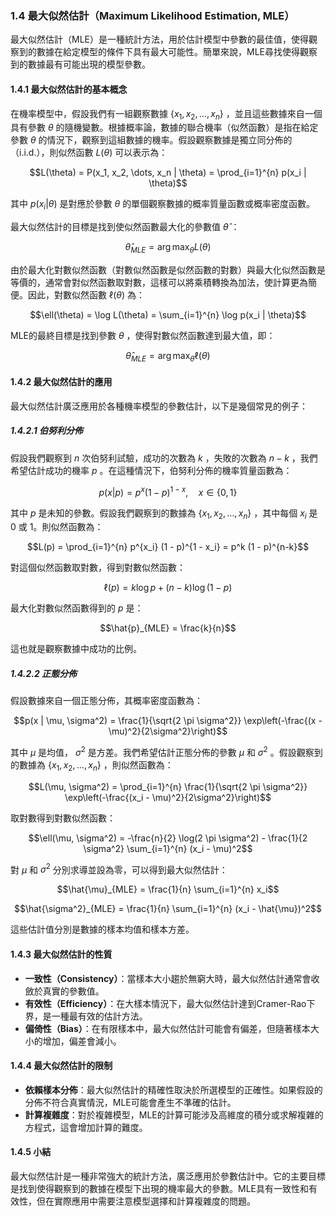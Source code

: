### **1.4 最大似然估計（Maximum Likelihood Estimation, MLE）**

最大似然估計（MLE）是一種統計方法，用於估計模型中參數的最佳值，使得觀察到的數據在給定模型的條件下具有最大可能性。簡單來說，MLE尋找使得觀察到的數據最有可能出現的模型參數。

#### **1.4.1 最大似然估計的基本概念**

在機率模型中，假設我們有一組觀察數據  $`\{ x_1, x_2, \dots, x_n \}`$ ，並且這些數據來自一個具有參數  $`\theta`$  的隨機變數。根據概率論，數據的聯合機率（似然函數）是指在給定參數  $`\theta`$  的情況下，觀察到這組數據的機率。假設觀察數據是獨立同分佈的（i.i.d.），則似然函數  $`L(\theta)`$  可以表示為：


```math
L(\theta) = P(x_1, x_2, \dots, x_n | \theta) = \prod_{i=1}^{n} p(x_i | \theta)
```


其中  $`p(x_i | \theta)`$  是對應於參數  $`\theta`$  的單個觀察數據的概率質量函數或概率密度函數。

最大似然估計的目標是找到使似然函數最大化的參數值  $`\hat{\theta}`$ ：


```math
\hat{\theta}_{MLE} = \arg\max_{\theta} L(\theta)
```


由於最大化對數似然函數（對數似然函數是似然函數的對數）與最大化似然函數是等價的，通常會對似然函數取對數，這樣可以將乘積轉換為加法，使計算更為簡便。因此，對數似然函數  $`\ell(\theta)`$  為：


```math
\ell(\theta) = \log L(\theta) = \sum_{i=1}^{n} \log p(x_i | \theta)
```


MLE的最終目標是找到參數  $`\theta`$ ，使得對數似然函數達到最大值，即：


```math
\hat{\theta}_{MLE} = \arg\max_{\theta} \ell(\theta)
```


#### **1.4.2 最大似然估計的應用**

最大似然估計廣泛應用於各種機率模型的參數估計，以下是幾個常見的例子：

##### 1.4.2.1 伯努利分佈

假設我們觀察到  $`n`$  次伯努利試驗，成功的次數為  $`k`$ ，失敗的次數為  $`n - k`$ ，我們希望估計成功的機率  $`p`$ 。在這種情況下，伯努利分佈的機率質量函數為：


```math
p(x | p) = p^x (1 - p)^{1-x}, \quad x \in \{0, 1\}
```


其中  $`p`$  是未知的參數。假設我們觀察到的數據為  $`\{ x_1, x_2, \dots, x_n \}`$ ，其中每個  $`x_i`$  是 0 或 1。則似然函數為：


```math
L(p) = \prod_{i=1}^{n} p^{x_i} (1 - p)^{1 - x_i} = p^k (1 - p)^{n-k}
```


對這個似然函數取對數，得到對數似然函數：


```math
\ell(p) = k \log p + (n - k) \log (1 - p)
```


最大化對數似然函數得到的  $`p`$  是：


```math
\hat{p}_{MLE} = \frac{k}{n}
```


這也就是觀察數據中成功的比例。

##### 1.4.2.2 正態分佈

假設數據來自一個正態分佈，其概率密度函數為：


```math
p(x | \mu, \sigma^2) = \frac{1}{\sqrt{2 \pi \sigma^2}} \exp\left(-\frac{(x - \mu)^2}{2\sigma^2}\right)
```


其中  $`\mu`$  是均值， $`\sigma^2`$  是方差。我們希望估計正態分佈的參數  $`\mu`$  和  $`\sigma^2`$ 。假設觀察到的數據為  $`\{ x_1, x_2, \dots, x_n \}`$ ，則似然函數為：


```math
L(\mu, \sigma^2) = \prod_{i=1}^{n} \frac{1}{\sqrt{2 \pi \sigma^2}} \exp\left(-\frac{(x_i - \mu)^2}{2\sigma^2}\right)
```


取對數得到對數似然函數：


```math
\ell(\mu, \sigma^2) = -\frac{n}{2} \log(2 \pi \sigma^2) - \frac{1}{2 \sigma^2} \sum_{i=1}^{n} (x_i - \mu)^2
```


對  $`\mu`$  和  $`\sigma^2`$  分別求導並設為零，可以得到最大似然估計：


```math
\hat{\mu}_{MLE} = \frac{1}{n} \sum_{i=1}^{n} x_i
```



```math
\hat{\sigma^2}_{MLE} = \frac{1}{n} \sum_{i=1}^{n} (x_i - \hat{\mu})^2
```


這些估計值分別是數據的樣本均值和樣本方差。

#### **1.4.3 最大似然估計的性質**

- **一致性（Consistency）**：當樣本大小趨於無窮大時，最大似然估計通常會收斂於真實的參數值。
- **有效性（Efficiency）**：在大樣本情況下，最大似然估計達到Cramer-Rao下界，是一種最有效的估計方法。
- **偏倚性（Bias）**：在有限樣本中，最大似然估計可能會有偏差，但隨著樣本大小的增加，偏差會減小。

#### **1.4.4 最大似然估計的限制**

- **依賴樣本分佈**：最大似然估計的精確性取決於所選模型的正確性。如果假設的分佈不符合真實情況，MLE可能會產生不準確的估計。
- **計算複雜度**：對於複雜模型，MLE的計算可能涉及高維度的積分或求解複雜的方程式，這會增加計算的難度。

#### **1.4.5 小結**

最大似然估計是一種非常強大的統計方法，廣泛應用於參數估計中。它的主要目標是找到使得觀察到的數據在模型下出現的機率最大的參數。MLE具有一致性和有效性，但在實際應用中需要注意模型選擇和計算複雜度的問題。